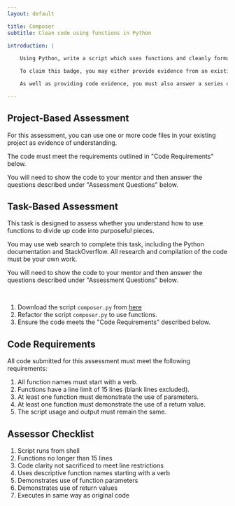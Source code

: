```yaml
---
layout: default

title: Composer
subtitle: Clean code using functions in Python

introduction: |
    
    Using Python, write a script which uses functions and cleanly formatted code to maximise program structure and clarity.

    To claim this badge, you may either provide evidence from an existing project OR complete the student task. Both assessment options are detailed below.

    As well as providing code evidence, you must also answer a series of questions about your code.

---
```




## Project-Based Assessment

For this assessment, you can use one or more code files in your existing project as evidence of understanding.

The code must meet the requirements outlined in "Code Requirements" below.

You will need to show the code to your mentor and then answer the questions described under "Assessment Questions" below.




## Task-Based Assessment

This task is designed to assess whether you understand how to use functions to divide up code into purposeful pieces.

You may use web search to complete this task, including the Python documentation and StackOverflow. All research and compilation of the code must be your own work.

You will need to show the code to your mentor and then answer the questions described under "Assessment Questions" below.


<br>

1. Download the script `composer.py` from [here]()
2. Refactor the script `composer.py` to use functions.
3. Ensure the code meets the "Code Requirements" described below.




## Code Requirements

All code submitted for this assessment must meet the following requirements:

1. All function names must start with a verb.
2. Functions have a line limit of 15 lines (blank lines excluded).
3. At least one function must demonstrate the use of parameters.
4. At least one function must demonstrate the use of a return value.
5. The script usage and output must remain the same.




## Assessor Checklist

1. Script runs from shell
2. Functions no longer than 15 lines
3. Code clarity not sacrificed to meet line restrictions
4. Uses descriptive function names starting with a verb
5. Demonstrates use of function parameters
6. Demonstrates use of return values
7. Executes in same way as original code

